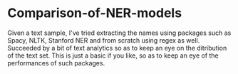 # Comparison-of-NER-models
Given a text sample, I've tried extracting the names using packages such as Spacy, NLTK, Stanford NER and from scratch using regex as well. Succeeded by a bit of text analytics so as to keep an eye on the ditribution of the text set.
This is just a basic if you like, so as to keep an eye of the performances of such packages.
